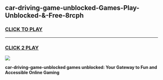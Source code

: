 
## car-driving-game-unblocked-Games-Play-Unblocked-&-Free-8rcph
<h3>
<a href="https://premium76.site?title=car-driving-game-unblocked&ref=24A">CLICK TO PLAY</a></h3>
<hr>

<h3>
<a href="https://premium76.site?title=car-driving-game-unblocked&ref=24A">CLICK 2 PLAY</a>
  
</h3>

<a href="https://premium76.site?title=car-driving-game-unblocked&ref=24A"><img src="https://clearcache.store/games.png"></a>


**car-driving-game-unblocked games unblocked: Your Gateway to Fun and Accessible Online Gaming**
